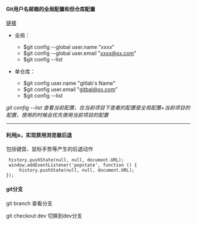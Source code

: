 
#### Git用户名邮箱的全局配置和但仓库配置
[链接](http://blog.csdn.net/u011535508/article/details/53056976)

- 全局：
    - $git config --global user.name "xxxx"
    - $git config --global user.email "xxxx@xx.com"
    - $git config --list

- 单仓库：
    - $git config user.name "gitlab's Name"
    - $git config user.email "gitbal@xx.com"
    - $git config --list

*git config --list 查看当前配置，在当前项目下查看的配置是全局配置+当前项目的配置，使用的时候会优先使用当前项目的配置*

---

#### 利用js，实现禁用浏览器后退
包括键盘、鼠标手势等产生的后退动作

```
 history.pushState(null, null, document.URL);
 window.addEventListener('popstate', function () {
     history.pushState(null, null, document.URL);
});
```

#### git分支
git branch  查看分支

git checkout dev 切换到dev分支